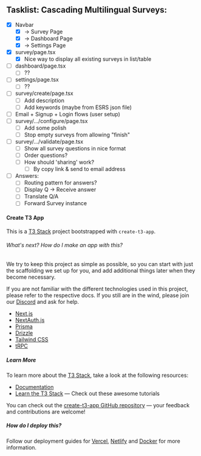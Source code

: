 ## Tasklist: Cascading Multilingual Surveys:

- [x] Navbar
  - [x] -> Survey Page
  - [x] -> Dashboard Page
  - [x] -> Settings Page
- [x] survey/page.tsx
  - [x] Nice way to display all existing surveys in list/table
- [ ] dashboard/page.tsx
  - [ ] ??
- [ ] settings/page.tsx
  - [ ] ??
- [ ] survey/create/page.tsx
  - [ ] Add description
  - [ ] Add keywords (maybe from ESRS json file)
- [ ] Email + Signup + Login flows (user setup)
- [ ] survey/.../configure/page.tsx
  - [ ] Add some polish
  - [ ] Stop empty surveys from allowing "finish"
- [ ] survey/.../validate/page.tsx
  - [ ] Show all survey questions in nice format
  - [ ] Order questions?
  - [ ] How should 'sharing' work?
    - [ ] By copy link & send to email address
- [ ] Answers:
  - [ ] Routing pattern for answers?
  - [ ] Display Q -> Receive answer
  - [ ] Translate Q/A
  - [ ] Forward Survey instance

#### Create T3 App

This is a [T3 Stack](https://create.t3.gg/) project bootstrapped with `create-t3-app`.

###### What's next? How do I make an app with this?

We try to keep this project as simple as possible, so you can start with just the scaffolding we set up for you, and add additional things later when they become necessary.

If you are not familiar with the different technologies used in this project, please refer to the respective docs. If you still are in the wind, please join our [Discord](https://t3.gg/discord) and ask for help.

- [Next.js](https://nextjs.org)
- [NextAuth.js](https://next-auth.js.org)
- [Prisma](https://prisma.io)
- [Drizzle](https://orm.drizzle.team)
- [Tailwind CSS](https://tailwindcss.com)
- [tRPC](https://trpc.io)

##### Learn More

To learn more about the [T3 Stack](https://create.t3.gg/), take a look at the following resources:

- [Documentation](https://create.t3.gg/)
- [Learn the T3 Stack](https://create.t3.gg/en/faq#what-learning-resources-are-currently-available) — Check out these awesome tutorials

You can check out the [create-t3-app GitHub repository](https://github.com/t3-oss/create-t3-app) — your feedback and contributions are welcome!

##### How do I deploy this?

Follow our deployment guides for [Vercel](https://create.t3.gg/en/deployment/vercel), [Netlify](https://create.t3.gg/en/deployment/netlify) and [Docker](https://create.t3.gg/en/deployment/docker) for more information.

